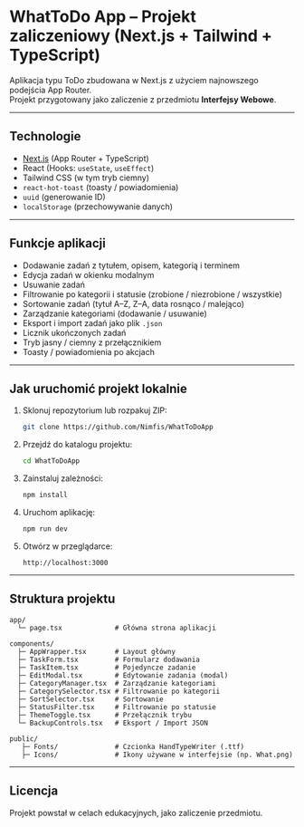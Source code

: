 # WhatToDo App – Projekt zaliczeniowy (Next.js + Tailwind + TypeScript)

Aplikacja typu ToDo zbudowana w Next.js z użyciem najnowszego podejścia App Router.  
Projekt przygotowany jako zaliczenie z przedmiotu **Interfejsy Webowe**.

---

## Technologie

- [Next.js](https://nextjs.org/) (App Router + TypeScript)
- React (Hooks: `useState`, `useEffect`)
- Tailwind CSS (w tym tryb ciemny)
- `react-hot-toast` (toasty / powiadomienia)
- `uuid` (generowanie ID)
- `localStorage` (przechowywanie danych)

---

## Funkcje aplikacji

- Dodawanie zadań z tytułem, opisem, kategorią i terminem
- Edycja zadań w okienku modalnym
- Usuwanie zadań
- Filtrowanie po kategorii i statusie (zrobione / niezrobione / wszystkie)
- Sortowanie zadań (tytuł A–Z, Z–A, data rosnąco / malejąco)
- Zarządzanie kategoriami (dodawanie / usuwanie)
- Eksport i import zadań jako plik `.json`
- Licznik ukończonych zadań
- Tryb jasny / ciemny z przełącznikiem
- Toasty / powiadomienia po akcjach

---

## Jak uruchomić projekt lokalnie

1. Sklonuj repozytorium lub rozpakuj ZIP:

   ```bash
   git clone https://github.com/Nimfis/WhatToDoApp
   ```

2. Przejdź do katalogu projektu:

   ```bash
   cd WhatToDoApp
   ```

3. Zainstaluj zależności:

   ```bash
   npm install
   ```

4. Uruchom aplikację:

   ```bash
   npm run dev
   ```

5. Otwórz w przeglądarce:

   ```
   http://localhost:3000
   ```

---

## Struktura projektu

```
app/
  └─ page.tsx             # Główna strona aplikacji

components/
  ├─ AppWrapper.tsx       # Layout główny
  ├─ TaskForm.tsx         # Formularz dodawania
  ├─ TaskItem.tsx         # Pojedyncze zadanie
  ├─ EditModal.tsx        # Edytowanie zadania (modal)
  ├─ CategoryManager.tsx  # Zarządzanie kategoriami
  ├─ CategorySelector.tsx # Filtrowanie po kategorii
  ├─ SortSelector.tsx     # Sortowanie
  ├─ StatusFilter.tsx     # Filtrowanie po statusie
  ├─ ThemeToggle.tsx      # Przełącznik trybu
  └─ BackupControls.tsx   # Eksport / Import JSON

public/
   ├─ Fonts/              # Czcionka HandTypeWriter (.ttf)
   ├─ Icons/              # Ikony używane w interfejsie (np. What.png)
```

---

## Licencja

Projekt powstał w celach edukacyjnych, jako zaliczenie przedmiotu.
